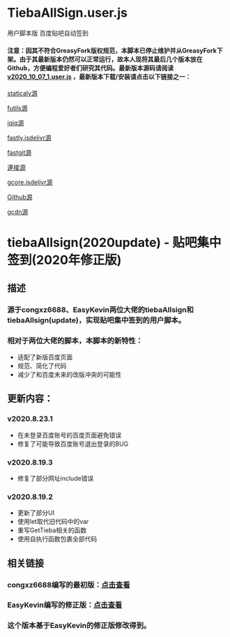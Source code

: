 

# TiebaAllSign.user.js

用户脚本版 百度贴吧自动签到

#### 注意：因其不符合GreasyFork版权规范，本脚本已停止维护并从GreasyFork下架。由于其最新版本仍然可以正常运行，故本人现将其最后几个版本放在Github，方便编程爱好者们研究其代码。最新版本源码请阅读[v2020_10_07_1.user.js](https://github.com/PYUDNG/Baidu-Tieba-Autosign/blob/main/tiebaAllSign_v2020_10_07_1.user.js) ，最新版本下载/安装请点击以下链接之一：

[staticaly源](https://cdn.staticaly.com/gh/PYUDNG/Baidu-Tieba-Autosign/main/tiebaAllSign_v2020_10_07_1.user.js)

[futils源](https://ghproxy.futils.com/https://github.com/PYUDNG/Baidu-Tieba-Autosign/blob/main/tiebaAllSign_v2020_10_07_1.user.js)

[iqiq源](https://raw.iqiq.io/PYUDNG/Baidu-Tieba-Autosign/main/tiebaAllSign_v2020_10_07_1.user.js)

[fastly.jsdelivr源](https://fastly.jsdelivr.net/gh/PYUDNG/Baidu-Tieba-Autosign@main/tiebaAllSign_v2020_10_07_1.user.js)

[fastgit源](https://raw.fastgit.org/PYUDNG/Baidu-Tieba-Autosign/main/tiebaAllSign_v2020_10_07_1.user.js)

[連接源](https://raw.%E9%80%A3%E6%8E%A5.%E5%8F%B0%E7%81%A3/PYUDNG/Baidu-Tieba-Autosign/main/tiebaAllSign_v2020_10_07_1.user.js)

[gcore.jsdelivr源](https://gcore.jsdelivr.net/gh/PYUDNG/Baidu-Tieba-Autosign@main/tiebaAllSign_v2020_10_07_1.user.js)

[Github源](https://raw.githubusercontents.com/PYUDNG/Baidu-Tieba-Autosign/main/tiebaAllSign_v2020_10_07_1.user.js)

[gcdn源](https://raw-gh.gcdn.mirr.one/PYUDNG/Baidu-Tieba-Autosign/main/tiebaAllSign_v2020_10_07_1.user.js)

<div>
<h1>tiebaAllsign(2020update) - 贴吧集中签到(2020年修正版)</h1>

<h2>描述</h2>
<h3>源于congxz6688、EasyKevin两位大佬的tiebaAllsign和tiebaAllsign(update)，实现贴吧集中签到的用户脚本。</h3>
<h3>相对于两位大佬的脚本，本脚本的新特性：</h3>
<ul>
	<li>适配了新版百度页面</li>
	<li>规范、简化了代码</li>
	<li>减少了和百度未来的改版冲突的可能性</li>
</ul>

<h2>更新内容：</h2>

<h3>v2020.8.23.1</h3>
<ul>
	<li>在未登录百度账号的百度页面避免错误</li>
	<li>修复了可能导致百度账号退出登录的BUG</li>
</ul>

<h3>v2020.8.19.3</h3>
<ul>
	<li>修复了部分网址include错误</li>
</ul>

<h3>v2020.8.19.2</h3>
<ul>
	<li>更新了部分UI</li>
	<li>使用let取代旧代码中的var</li>
	<li>重写GetTieba相关的函数</li>
	<li>使用自执行函数包裹全部代码</li>
</ul>

<h2>相关链接</h2>
<h3>congxz6688编写的最初版：<a href="https://greasyfork.org/zh-CN/scripts/152-tiebaallsign" target="_blank">点击查看</a></h3>
<h3>EasyKevin编写的修正版：<a href="https://greasyfork.org/zh-CN/scripts/373377-tiebaallsign-update" target="_blank">点击查看</a></h3>

<h3>这个版本基于EasyKevin的修正版修改得到。</h3>
</div>
